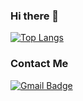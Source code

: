 ### Hi there 👋

<!--
**seyeonHello/seyeonHello** is a ✨ _special_ ✨ repository because its `README.md` (this file) appears on your GitHub profile.

Here are some ideas to get you started:

- 🔭 I’m currently working on ...
- 🌱 I’m currently learning ...
- 👯 I’m looking to collaborate on ...
- 🤔 I’m looking for help with ...
- 💬 Ask me about ...
- 📫 How to reach me: ...
- 😄 Pronouns: ...
- ⚡ Fun fact: ...
-->

[![Top Langs](https://github-readme-stats.vercel.app/api/top-langs/?username=seyeonHello&layout=compact)](https://github.com/anuraghazra/github-readme-stats)

### Contact Me
[![Gmail Badge](https://img.shields.io/badge/Gmail-d14836?style=flat-square&logo=Gmail&logoColor=white&link=mailto:seyeon321@gmail.com)](mailto:seyeon321@gmail.com)
